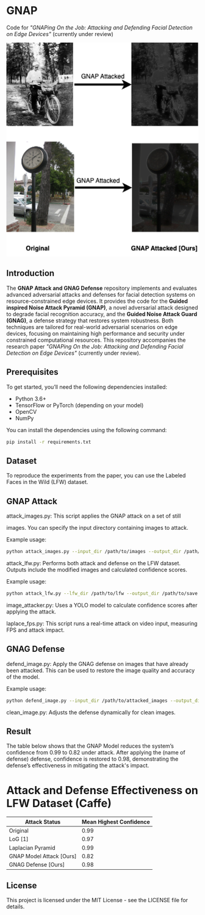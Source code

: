 # GNAP

Code for *"GNAPing On the Job: Attacking and Defending Facial Detection on Edge Devices"* (currently under review)

<p align='center'>
  <img src='images/Attack-Overview-Figure.png' width='700'/>
</p>

## Introduction

The **GNAP Attack and GNAG Defense** repository implements and evaluates advanced adversarial attacks and defenses for facial detection systems on resource-constrained edge devices. It provides the code for the **Guided inspired Noise Attack Pyramid (GNAP)**, a novel adversarial attack designed to degrade facial recognition accuracy, and the **Guided Noise Attack Guard (GNAG)**, a defense strategy that restores system robustness. Both techniques are tailored for real-world adversarial scenarios on edge devices, focusing on maintaining high performance and security under constrained computational resources. This repository accompanies the research paper *"GNAPing On the Job: Attacking and Defending Facial Detection on Edge Devices"* (currently under review).

## Prerequisites

To get started, you’ll need the following dependencies installed:

- Python 3.6+
- TensorFlow or PyTorch (depending on your model)
- OpenCV
- NumPy

You can install the dependencies using the following command:

```bash
pip install -r requirements.txt
```
## Dataset
To reproduce the experiments from the paper, you can use the Labeled Faces in the Wild (LFW) dataset.

## GNAP Attack
attack_images.py: This script applies the GNAP attack on a set of still 

images. You can specify the input directory containing images to attack.

Example usage:

```bash
python attack_images.py --input_dir /path/to/images --output_dir /path/to/save
```
attack_lfw.py: Performs both attack and defense on the LFW dataset. Outputs include the modified images and calculated confidence scores.

Example usage:

```bash
python attack_lfw.py --lfw_dir /path/to/lfw --output_dir /path/to/save
```
image_attacker.py: Uses a YOLO model to calculate confidence scores after applying the attack.

laplace_fps.py: This script runs a real-time attack on video input, measuring FPS and attack impact.

## GNAG Defense
defend_image.py: Apply the GNAG defense on images that have already been attacked. This can be used to restore the image quality and accuracy of the model.

Example usage:

```bash
python defend_image.py --input_dir /path/to/attacked_images --output_dir /path/to/save
```
clean_image.py: Adjusts the defense dynamically for clean images.

## Result 
The table below shows that the GNAP Model reduces the system’s confidence from 0.99 to 0.82 under attack. After applying the (name of defense) defense, confidence is restored to 0.98, demonstrating the defense’s effectiveness in mitigating the attack's impact.
# Attack and Defense Effectiveness on LFW Dataset (Caffe)
| Attack Status           | Mean Highest Confidence |
|-------------------------|-------------------------|
| Original                | 0.99                    |
| LoG [1]                 | 0.97                    |
| Laplacian Pyramid       | 0.99                    |
| GNAP Model Attack [Ours]| 0.82                    |
| GNAG Defense [Ours]     | 0.98                    |

## License
This project is licensed under the MIT License - see the LICENSE file for details.
